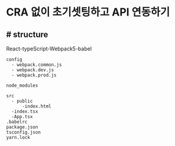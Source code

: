 # CRA 없이 초기셋팅하고 API 연동하기
## # structure
React-typeScript-Webpack5-babel
```
config 
  - webpack.common.js
  - webpack.dev.js
  - webpack.prod.js

node_modules

src
  - public
      -index.html
  -index.tsx
  -App.tsx
.babelrc
package.json
tsconfig.json
yarn.lock
```
